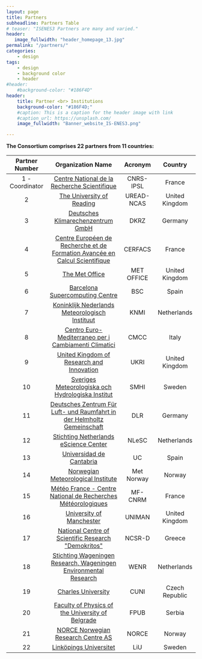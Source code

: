 ```yaml
---
layout: page
title: Partners
subheadline: Partners Table
# teaser: "ISENES3 Partners are many and varied."
header:
   image_fullwidth: "header_homepage_13.jpg"
permalink: "/partners/"
categories:
    - design
tags:
    - design
    - background color
    - header
#header:
    #background-color: "#186F4D"
header:
    title: Partner <br> Institutions
    background-color: "#186F4D;"
    #caption: This is a caption for the header image with link
    #caption_url: https://unsplash.com/
    image_fullwidth: "Banner_website_IS-ENES3.png"

---
```


**The Consortium comprises 22 partners from 11 countries:**

Partner Number  | Organization Name | Acronym | Country
:--------------:|:-----------------:|:-------:|:-------:
1 - Coordinator | [Centre National de la Recherche Scientifique](https://is-enes3.github.io/IS-ENES-Website/partners-detailed#cnrs-ipsl) | CNRS-IPSL | France
2 | [The University of Reading](https://is-enes3.github.io/IS-ENES-Website/partners-detailed#uread) | UREAD-NCAS | United Kingdom
3 | [Deutsches Klimarechenzentrum GmbH](https://is-enes3.github.io/IS-ENES-Website/partners-detailed#dkrz) | DKRZ | Germany
4 | [Centre Européen de Recherche et de Formation Avancée en Calcul Scientifique](https://is-enes3.github.io/IS-ENES-Website/partners-detailed#cerfacs) | CERFACS | France
5 | [The Met Office](https://is-enes3.github.io/IS-ENES-Website/partners-detailed#metoffice) | MET OFFICE | United Kingdom
6 | [Barcelona Supercomputing Centre](https://is-enes3.github.io/IS-ENES-Website/partners-detailed#bsc) | BSC | Spain
7 | [Koninklijk Nederlands Meteorologisch Instituut](https://is-enes3.github.io/IS-ENES-Website/partners-detailed#knmi) | KNMI | Netherlands
8 | [Centro Euro-Mediterraneo per i Cambiamenti Climatici](https://is-enes3.github.io/IS-ENES-Website/partners-detailed#cmcc) | CMCC | Italy
9 | [United Kingdom of Research and Innovation](https://is-enes3.github.io/IS-ENES-Website/partners-detailed#ukri) | UKRI | United Kingdom
10 | [Sveriges Meteorologiska och Hydrologiska Institut](https://is-enes3.github.io/IS-ENES-Website/partners-detailed#smhi) | SMHI | Sweden
11 | [Deutsches Zentrum Für Luft- und Raumfahrt in der Helmholtz Gemeinschaft](https://is-enes3.github.io/IS-ENES-Website/partners-detailed#dlr) | DLR | Germany
12 | [Stichting Netherlands eScience Center](https://is-enes3.github.io/IS-ENES-Website/partners-detailed#nlesc) | NLeSC | Netherlands
13 | [Universidad de Cantabria](https://is-enes3.github.io/IS-ENES-Website/partners-detailed#uc) | UC | Spain
14 | [Norwegian Meteorological Institute](https://is-enes3.github.io/IS-ENES-Website/partners-detailed#metnorway) | Met Norway | Norway
15 | [Météo France - Centre National de Recherches Météorologiques](https://is-enes3.github.io/IS-ENES-Website/partners-detailed#mf) | MF-CNRM | France
16 | [University of Manchester](https://is-enes3.github.io/IS-ENES-Website/partners-detailed#uniman) | UNIMAN | United Kingdom
17 | [National Centre of Scientific Research "Demokritos"](https://is-enes3.github.io/IS-ENES-Website/partners-detailed#ncsr) | NCSR-D | Greece 
18 | [Stichting Wageningen Research, Wageningen Environmental Research](https://is-enes3.github.io/IS-ENES-Website/partners-detailed#wenr) | WENR | Netherlands
19 | [Charles University](https://is-enes3.github.io/IS-ENES-Website/partners-detailed#cuni) | CUNI | Czech Republic
20 | [Faculty of Physics of the University of Belgrade](https://is-enes3.github.io/IS-ENES-Website/partners-detailed#fpub) | FPUB | Serbia
21 | [NORCE Norwegian Research Centre AS](https://is-enes3.github.io/IS-ENES-Website/partners-detailed#norce) | NORCE | Norway
22 | [Linköpings Universitet](https://is-enes3.github.io/IS-ENES-Website/partners-detailed#liu) | LiU | Sweden
